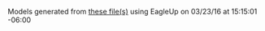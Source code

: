 Models generated from [these file(s)](https://raw.github.com/sparkfun/MPU-6050_Breakout/b44970f5f1c3fa00e20a8ec7de29b02b293b55dc/Hardware/Triple_Axis_Accelerometer_-_Gyro_Breakout_-_MPU-6050.brd) using EagleUp on 03/23/16 at 15:15:01 -06:00

